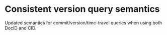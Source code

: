 # Consistent version query semantics
Updated semantics for commit/version/time-travel queries when using both DocID and CID.
